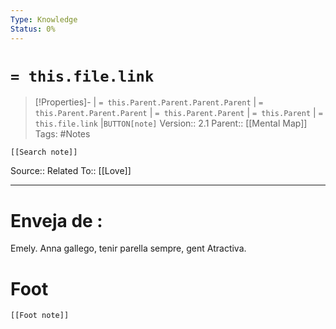 ```yaml
---
Type: Knowledge
Status: 0%
---
```

# `= this.file.link`
>[!Properties]- | `= this.Parent.Parent.Parent.Parent` |  `= this.Parent.Parent.Parent` | `= this.Parent.Parent` | `= this.Parent` | `= this.file.link` |`BUTTON[note]` 
>Version:: 2.1
>Parent:: [[Mental Map]]
>Tags: #Notes
```meta-bind-embed
[[Search note]]
```
Source::
Related To:: [[Love]]
***
# Enveja de :
Emely. Anna gallego, tenir parella sempre, gent Atractiva. 










# Foot
```meta-bind-embed
[[Foot note]]
``` 